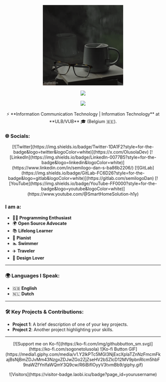 <div align="center">
  <img src="assets/Welcome.gif" alt="Welcome Animation">
</div>

<p align="center">
  <!-- GitHub Top Languages Stats -->
  <img src="https://github-readme-stats.vercel.app/api/top-langs/?username=SemilogoDan&layout=compact&langs_count=10&exclude_repo=repo1,repo2&hide=jupyter%20notebook,html,css&bg_color=282C34&title_color=3B7EBF&text_color=FFFFFF&icon_color=3B7EBF&hide_border=true" />
</p>

<p align="center">
  <!-- WakaTime Coding Activity -->
  <img src="https://github-readme-streak-stats.herokuapp.com/?user=SemilogoDan&theme=dark&hide_border=true&date_format=%5BY.%5Dn.j" />
</p>

<p align="center">
  ⚡ **Information Communication Technology | Information Technology** at **ULB/VUB** 🎓 (Belgium 🇧🇪).
</p>

### 🌐 Socials:
<p align="center">
  [![Twitter](https://img.shields.io/badge/Twitter-1DA1F2?style=for-the-badge&logo=twitter&logoColor=white)](https://x.com/OlusolaDev)
  [![LinkedIn](https://img.shields.io/badge/LinkedIn-0077B5?style=for-the-badge&logo=linkedin&logoColor=white)](https://www.linkedin.com/in/semilogo-dan-s-ba86b2206/)
  [![GitLab](https://img.shields.io/badge/GitLab-FC6D26?style=for-the-badge&logo=gitlab&logoColor=white)](https://gitlab.com/semilogoDan)
  [![YouTube](https://img.shields.io/badge/YouTube-FF0000?style=for-the-badge&logo=youtube&logoColor=white)](https://www.youtube.com/@SmartHomeSolution-h1y)
</p>

### I am a:
- 🧑‍💻 **Programming Enthusiast**
- 🌍 **Open Source Advocate**
- 📚 **Lifelong Learner**
- 🎹 **Pianist**
- 🏊 **Swimmer**
- ✈️ **Traveler**
- 🎨 **Design Lover**

---

### 🌍 **Languages I Speak**:
- 🇬🇧 **English**
- 🇳🇱 **Dutch**

---

### 🛠️ **Key Projects & Contributions**:
- **Project 1**: A brief description of one of your key projects.
- **Project 2**: Another project highlighting your skills.

---

<p align="center">
  [![Support me on Ko-fi](https://ko-fi.com/img/githubbutton_sm.svg)](https://ko-fi.com/sogonetolusola)
  ![Ko-fi Button GIF](https://media1.giphy.com/media/v1.Y2lkPTc5MGI3NjExcXplaTZnNzFmcmFkajBsNjBmZDJvMm43NzgxZDJwZGo2ZjZseHV2bSZlcD12MV9pbnRlcm5hbF9naWZfYnlfaWQmY3Q9cw/R6iBifIOyyV3tvmBb9/giphy.gif)
</p>

<p align="center">
  ![Visitors](https://visitor-badge.laobi.icu/badge?page_id=yourusername)
</p>
